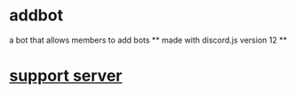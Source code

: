 # **addbot**
a bot that allows members to add bots
** made with discord.js version 12 **
# [support server](https://mczgodpiggyio.addbot.repl.co/dc)
